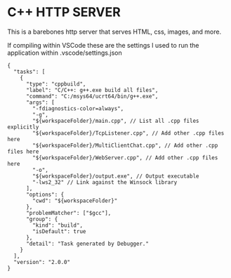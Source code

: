 # C++ HTTP SERVER

This is a barebones http server that serves HTML, css, images, and more.

If compiling within VSCode these are the settings I used to run the application within .vscode/settings.json

```
{
  "tasks": [
    {
      "type": "cppbuild",
      "label": "C/C++: g++.exe build all files",
      "command": "C:/msys64/ucrt64/bin/g++.exe",
      "args": [
        "-fdiagnostics-color=always",
        "-g",
        "${workspaceFolder}/main.cpp", // List all .cpp files explicitly
        "${workspaceFolder}/TcpListener.cpp", // Add other .cpp files here
        "${workspaceFolder}/MultiClientChat.cpp", // Add other .cpp files here
        "${workspaceFolder}/WebServer.cpp", // Add other .cpp files here
        "-o",
        "${workspaceFolder}/output.exe", // Output executable
        "-lws2_32" // Link against the Winsock library
      ],
      "options": {
        "cwd": "${workspaceFolder}"
      },
      "problemMatcher": ["$gcc"],
      "group": {
        "kind": "build",
        "isDefault": true
      },
      "detail": "Task generated by Debugger."
    }
  ],
  "version": "2.0.0"
}
```
